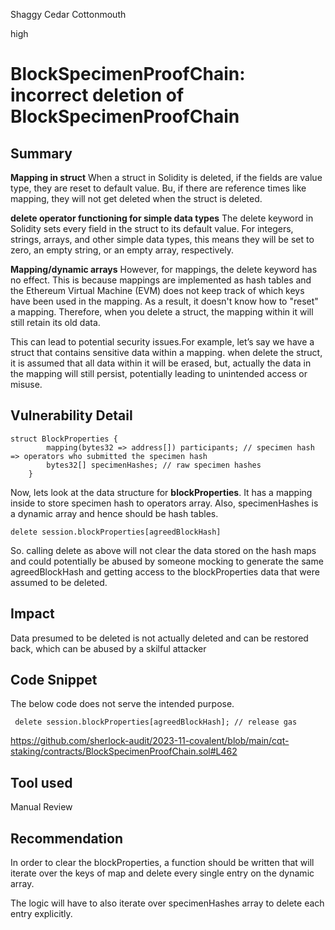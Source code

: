 Shaggy Cedar Cottonmouth

high

# BlockSpecimenProofChain: incorrect deletion of BlockSpecimenProofChain

## Summary
**Mapping in struct**
When a struct in Solidity is deleted, if the fields are value type, they are reset to default value. Bu, if there are reference times like mapping, they will not get deleted when the struct is deleted.

**delete operator functioning for simple data types**
The delete keyword in Solidity sets every field in the struct to its default value. For integers, strings, arrays, and other simple data types, this means they will be set to zero, an empty string, or an empty array, respectively.

**Mapping/dynamic arrays**
However, for mappings, the delete keyword has no effect. This is because mappings are implemented as hash tables and the Ethereum Virtual Machine (EVM) does not keep track of which keys have been used in the mapping. As a result, it doesn't know how to "reset" a mapping. Therefore, when you delete a struct, the mapping within it will still retain its old data.

This can lead to potential security issues.For example, let’s say we have a struct that contains sensitive data within a mapping. when delete the struct, it is assumed that all data within it will be erased, but, actually the data in the mapping will still persist, potentially leading to unintended access or misuse. 

## Vulnerability Detail
```solidity
struct BlockProperties {
        mapping(bytes32 => address[]) participants; // specimen hash => operators who submitted the specimen hash
        bytes32[] specimenHashes; // raw specimen hashes
    }
```
Now, lets look at the data structure for **blockProperties**. It has a mapping inside to store specimen hash to operators array. Also, specimenHashes is a dynamic array and hence should be hash tables.

```solidity
delete session.blockProperties[agreedBlockHash] 
```

So. calling delete as above will not clear the data stored on the hash maps and could potentially be abused by someone mocking to generate the same agreedBlockHash and getting access to the blockProperties data that were assumed to be deleted.

## Impact
Data presumed to be deleted is not actually deleted and can be restored back, which can be abused by a skilful attacker

## Code Snippet
The below code does not serve the intended purpose.

```solidity
 delete session.blockProperties[agreedBlockHash]; // release gas
```

https://github.com/sherlock-audit/2023-11-covalent/blob/main/cqt-staking/contracts/BlockSpecimenProofChain.sol#L462

## Tool used

Manual Review

## Recommendation
In order to clear the blockProperties, a function should be written that will iterate over the keys of map and delete every single entry on the dynamic array. 

The logic will have to also iterate over specimenHashes array to delete each entry explicitly.